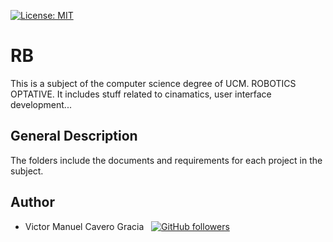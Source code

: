 [![License: MIT](https://img.shields.io/badge/License-MIT-blue.svg)](LICENSE)

# RB

This is a subject of the computer science degree of UCM. ROBOTICS OPTATIVE.
It includes stuff related to cinamatics, user interface development...

## General Description 

The folders include the documents and requirements for each project in the subject.

## Author

* Victor Manuel Cavero Gracia &nbsp; [![GitHub followers](https://img.shields.io/github/followers/victorcavero14?label=%40victorcavero14&style=social)](https://github.com/victorcavero14)


